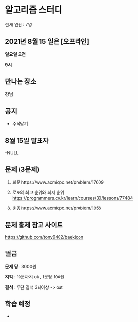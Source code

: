 # 알고리즘 스터디

현재 인원 : 7명

 


## 2021년 8월 15 일은 [오프라인]

__일요일 오전__

__9시__



## 만나는 장소

__강남__

## 공지

- 주석달기


## 8월 15일 발표자

-NULL


## 문제 (3문제)

1. 회문
https://www.acmicpc.net/problem/17609

2. 로또의 최고 순위와 최저 순위
https://programmers.co.kr/learn/courses/30/lessons/77484

3. 운동
https://www.acmicpc.net/problem/1956


## 문제 출제 참고 사이트 
https://github.com/tony9402/baekjoon

## 벌금

__문제 당__ : 3000원

__지각__ :  10분까지 ok , 1분당 100원

__결석__ : 무단 결석 3회이상  -> out




## 학습 예정

- 
